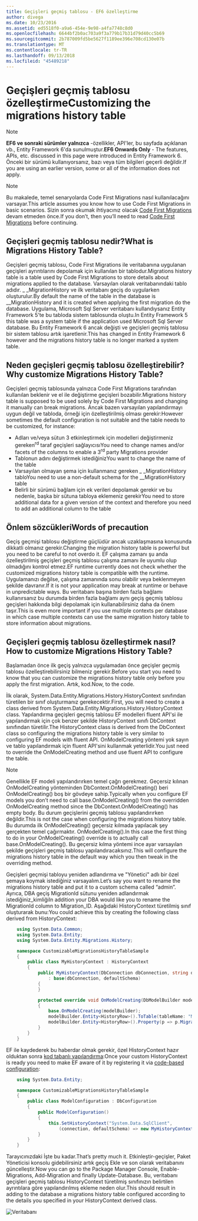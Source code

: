 ```yaml
---
title: Geçişleri geçmiş tablosu - EF6 özelleştirme
author: divega
ms.date: 10/23/2016
ms.assetid: ed5518f0-a9a6-454e-9e98-a4fa7748c8d0
ms.openlocfilehash: 6644bf2b0ac703a9f3a779b17b31d79d40cc5b69
ms.sourcegitcommit: 2b787009fd5be5627f1189ee396e708cd130e07b
ms.translationtype: MT
ms.contentlocale: tr-TR
ms.lasthandoff: 09/13/2018
ms.locfileid: "45489218"
---
```

# <a name="customizing-the-migrations-history-table"></a><span data-ttu-id="45615-102">Geçişleri geçmiş tablosu özelleştirme</span><span class="sxs-lookup"><span data-stu-id="45615-102">Customizing the migrations history table</span></span>
> [!NOTE]
> <span data-ttu-id="45615-103">**EF6 ve sonraki sürümler yalnızca** -özellikler, API'ler, bu sayfada açıklanan vb., Entity Framework 6'da sunulmuştur.</span><span class="sxs-lookup"><span data-stu-id="45615-103">**EF6 Onwards Only** - The features, APIs, etc. discussed in this page were introduced in Entity Framework 6.</span></span> <span data-ttu-id="45615-104">Önceki bir sürümü kullanıyorsanız, bazı veya tüm bilgileri geçerli değildir.</span><span class="sxs-lookup"><span data-stu-id="45615-104">If you are using an earlier version, some or all of the information does not apply.</span></span>

> [!NOTE]
> <span data-ttu-id="45615-105">Bu makalede, temel senaryolarda Code First Migrations nasıl kullanılacağını varsayar.</span><span class="sxs-lookup"><span data-stu-id="45615-105">This article assumes you know how to use Code First Migrations in basic scenarios.</span></span> <span data-ttu-id="45615-106">Sizin sonra okumak ihtiyacınız olacak [Code First Migrations](~/ef6/modeling/code-first/migrations/index.md) devam etmeden önce.</span><span class="sxs-lookup"><span data-stu-id="45615-106">If you don’t, then you’ll need to read [Code First Migrations](~/ef6/modeling/code-first/migrations/index.md) before continuing.</span></span>

## <a name="what-is-migrations-history-table"></a><span data-ttu-id="45615-107">Geçişleri geçmiş tablosu nedir?</span><span class="sxs-lookup"><span data-stu-id="45615-107">What is Migrations History Table?</span></span>

<span data-ttu-id="45615-108">Geçişleri geçmiş tablosu, Code First Migrations ile veritabanına uygulanan geçişleri ayrıntılarını depolamak için kullanılan bir tablodur.</span><span class="sxs-lookup"><span data-stu-id="45615-108">Migrations history table is a table used by Code First Migrations to store details about migrations applied to the database.</span></span> <span data-ttu-id="45615-109">Varsayılan olarak veritabanındaki tablo adıdır. \_ \_MigrationHistory ve ilk veritabanı geçiş do uygularken oluşturulur.</span><span class="sxs-lookup"><span data-stu-id="45615-109">By default the name of the table in the database is \_\_MigrationHistory and it is created when applying the first migration do the database.</span></span> <span data-ttu-id="45615-110">Uygulama, Microsoft Sql Server veritabanı kullandıysanız Entity Framework 5'te bu tabloda sistem tablosunda oluştu.</span><span class="sxs-lookup"><span data-stu-id="45615-110">In Entity Framework 5 this table was a system table if the application used Microsoft Sql Server database.</span></span> <span data-ttu-id="45615-111">Bu Entity Framework 6 ancak değişti ve geçişleri geçmiş tablosu bir sistem tablosu artık işaretlenir.</span><span class="sxs-lookup"><span data-stu-id="45615-111">This has changed in Entity Framework 6 however and the migrations history table is no longer marked a system table.</span></span>

## <a name="why-customize-migrations-history-table"></a><span data-ttu-id="45615-112">Neden geçişleri geçmiş tablosu özelleştirebilir?</span><span class="sxs-lookup"><span data-stu-id="45615-112">Why customize Migrations History Table?</span></span>

<span data-ttu-id="45615-113">Geçişleri geçmiş tablosunda yalnızca Code First Migrations tarafından kullanılan beklenir ve el ile değiştirme geçişleri bozabilir.</span><span class="sxs-lookup"><span data-stu-id="45615-113">Migrations history table is supposed to be used solely by Code First Migrations and changing it manually can break migrations.</span></span> <span data-ttu-id="45615-114">Ancak bazen varsayılan yapılandırmayı uygun değil ve tabloda, örneği için özelleştirilmiş olması gerekir:</span><span class="sxs-lookup"><span data-stu-id="45615-114">However sometimes the default configuration is not suitable and the table needs to be customized, for instance:</span></span>

-   <span data-ttu-id="45615-115">Adları ve/veya sütun 3 etkinleştirmek için modelleri değiştirmeniz gereken<sup>rd</sup> taraf geçişleri sağlayıcısı</span><span class="sxs-lookup"><span data-stu-id="45615-115">You need to change names and/or facets of the columns to enable a 3<sup>rd</sup> party Migrations provider</span></span>
-   <span data-ttu-id="45615-116">Tablonun adını değiştirmek istediğiniz</span><span class="sxs-lookup"><span data-stu-id="45615-116">You want to change the name of the table</span></span>
-   <span data-ttu-id="45615-117">Varsayılan olmayan şema için kullanmanız gereken \_ \_MigrationHistory tablo</span><span class="sxs-lookup"><span data-stu-id="45615-117">You need to use a non-default schema for the \_\_MigrationHistory table</span></span>
-   <span data-ttu-id="45615-118">Belirli bir sürümü bağlam için ek verileri depolamak gerekir ve bu nedenle, başka bir sütuna tabloya eklemeniz gerekir</span><span class="sxs-lookup"><span data-stu-id="45615-118">You need to store additional data for a given version of the context and therefore you need to add an additional column to the table</span></span>

## <a name="words-of-precaution"></a><span data-ttu-id="45615-119">Önlem sözcükleri</span><span class="sxs-lookup"><span data-stu-id="45615-119">Words of precaution</span></span>

<span data-ttu-id="45615-120">Geçiş geçmişi tablosu değiştirme güçlüdür ancak uzaklaşmasına konusunda dikkatli olmanız gerekir.</span><span class="sxs-lookup"><span data-stu-id="45615-120">Changing the migration history table is powerful but you need to be careful to not overdo it.</span></span> <span data-ttu-id="45615-121">EF çalışma zamanı şu anda özelleştirilmiş geçişleri geçmiş tablosu çalışma zamanı ile uyumlu olup olmadığını kontrol etmez.</span><span class="sxs-lookup"><span data-stu-id="45615-121">EF runtime currently does not check whether the customized migrations history table is compatible with the runtime.</span></span> <span data-ttu-id="45615-122">Uygulamanızı değilse, çalışma zamanında sonu olabilir veya beklenmeyen şekilde davranır.</span><span class="sxs-lookup"><span data-stu-id="45615-122">If it is not your application may break at runtime or behave in unpredictable ways.</span></span> <span data-ttu-id="45615-123">Bu veritabanı başına birden fazla bağlamı kullanırsanız bu durumda birden fazla bağlamı aynı geçiş geçmiş tablosu geçişleri hakkında bilgi depolamak için kullanabilirsiniz daha da önem taşır.</span><span class="sxs-lookup"><span data-stu-id="45615-123">This is even more important if you use multiple contexts per database in which case multiple contexts can use the same migration history table to store information about migrations.</span></span>

## <a name="how-to-customize-migrations-history-table"></a><span data-ttu-id="45615-124">Geçişleri geçmiş tablosu özelleştirmek nasıl?</span><span class="sxs-lookup"><span data-stu-id="45615-124">How to customize Migrations History Table?</span></span>

<span data-ttu-id="45615-125">Başlamadan önce ilk geçiş yalnızca uygulamadan önce geçişler geçmiş tablosu özelleştirebilirsiniz bilmeniz gerekir.</span><span class="sxs-lookup"><span data-stu-id="45615-125">Before you start you need to know that you can customize the migrations history table only before you apply the first migration.</span></span> <span data-ttu-id="45615-126">Artık, kod.</span><span class="sxs-lookup"><span data-stu-id="45615-126">Now, to the code.</span></span>

<span data-ttu-id="45615-127">İlk olarak, System.Data.Entity.Migrations.History.HistoryContext sınıfından türetilen bir sınıf oluşturmanız gerekecektir.</span><span class="sxs-lookup"><span data-stu-id="45615-127">First, you will need to create a class derived from System.Data.Entity.Migrations.History.HistoryContext class.</span></span> <span data-ttu-id="45615-128">Yapılandırma geçişleri geçmiş tablosu EF modelleri fluent API'si ile yapılandırmak için çok benzer şekilde HistoryContext sınıfı DbContext sınıfından türetilir.</span><span class="sxs-lookup"><span data-stu-id="45615-128">The HistoryContext class is derived from the DbContext class so configuring the migrations history table is very similar to configuring EF models with fluent API.</span></span> <span data-ttu-id="45615-129">OnModelCreating yöntemi yok sayın ve tablo yapılandırmak için fluent API'sini kullanmak yeterlidir.</span><span class="sxs-lookup"><span data-stu-id="45615-129">You just need to override the OnModelCreating method and use fluent API to configure the table.</span></span>

>[!NOTE]
> <span data-ttu-id="45615-130">Genellikle EF modeli yapılandırırken temel çağrı gerekmez. Geçersiz kılınan OnModelCreating yönteminden DbContext.OnModelCreating() beri OnModelCreating() boş bir gövdeye sahip.</span><span class="sxs-lookup"><span data-stu-id="45615-130">Typically when you configure EF models you don’t need to call base.OnModelCreating() from the overridden OnModelCreating method since the DbContext.OnModelCreating() has empty body.</span></span> <span data-ttu-id="45615-131">Bu durum geçişlerini geçmiş tablosu yapılandırırken değildir.</span><span class="sxs-lookup"><span data-stu-id="45615-131">This is not the case when configuring the migrations history table.</span></span> <span data-ttu-id="45615-132">Bu durumda ilk OnModelCreating() geçersiz kılmada yapılacak şey gerçekten temel çağırmaktır. OnModelCreating().</span><span class="sxs-lookup"><span data-stu-id="45615-132">In this case the first thing to do in your OnModelCreating() override is to actually call base.OnModelCreating().</span></span> <span data-ttu-id="45615-133">Bu geçersiz kılma yöntemi ince ayar varsayılan şekilde geçişleri geçmiş tablosu yapılandıracaksınız.</span><span class="sxs-lookup"><span data-stu-id="45615-133">This will configure the migrations history table in the default way which you then tweak in the overriding method.</span></span>

<span data-ttu-id="45615-134">Geçişleri geçmişi tabloyu yeniden adlandırma ve "Yönetici" adlı bir özel şemaya koymak istediğiniz varsayalım.</span><span class="sxs-lookup"><span data-stu-id="45615-134">Let’s say you want to rename the migrations history table and put it to a custom schema called “admin”.</span></span> <span data-ttu-id="45615-135">Ayrıca, DBA geçiş MigrationId sütunu yeniden adlandırmak istediğiniz\_kimliği</span><span class="sxs-lookup"><span data-stu-id="45615-135">In addition your DBA would like you to rename the MigrationId column to Migration\_ID.</span></span>  <span data-ttu-id="45615-136">Aşağıdaki HistoryContext türetilmiş sınıf oluşturarak bunu:</span><span class="sxs-lookup"><span data-stu-id="45615-136">You could achieve this by creating the following class derived from HistoryContext:</span></span>

``` csharp
    using System.Data.Common;
    using System.Data.Entity;
    using System.Data.Entity.Migrations.History;

    namespace CustomizableMigrationsHistoryTableSample
    {
        public class MyHistoryContext : HistoryContext
        {
            public MyHistoryContext(DbConnection dbConnection, string defaultSchema)
                : base(dbConnection, defaultSchema)
            {
            }

            protected override void OnModelCreating(DbModelBuilder modelBuilder)
            {
                base.OnModelCreating(modelBuilder);
                modelBuilder.Entity<HistoryRow>().ToTable(tableName: "MigrationHistory", schemaName: "admin");
                modelBuilder.Entity<HistoryRow>().Property(p => p.MigrationId).HasColumnName("Migration_ID");
            }
        }
    }
```

<span data-ttu-id="45615-137">EF ile kaydederek bu haberdar olmak gerekir, özel HistoryContext hazır olduktan sonra [kod tabanlı yapılandırma](http://msdn.com/data/jj680699):</span><span class="sxs-lookup"><span data-stu-id="45615-137">Once your custom HistoryContext is ready you need to make EF aware of it by registering it via [code-based configuration](http://msdn.com/data/jj680699):</span></span>

``` csharp
    using System.Data.Entity;

    namespace CustomizableMigrationsHistoryTableSample
    {
        public class ModelConfiguration : DbConfiguration
        {
            public ModelConfiguration()
            {
                this.SetHistoryContext("System.Data.SqlClient",
                    (connection, defaultSchema) => new MyHistoryContext(connection, defaultSchema));
            }
        }
    }
```

<span data-ttu-id="45615-138">Tarayıcınızdaki İşte bu kadar.</span><span class="sxs-lookup"><span data-stu-id="45615-138">That’s pretty much it.</span></span> <span data-ttu-id="45615-139">Etkinleştir-geçişler, Paket Yöneticisi konsolu gidebilirsiniz artık geçiş Ekle ve son olarak veritabanını güncelleştir.</span><span class="sxs-lookup"><span data-stu-id="45615-139">Now you can go to the Package Manager Console, Enable-Migrations, Add-Migration and finally Update-Database.</span></span> <span data-ttu-id="45615-140">Bu, veritabanı geçişleri geçmiş tablosu HistoryContext türetilmiş sınıfınızın belirtilen ayrıntılara göre yapılandırılmış ekleme neden olur.</span><span class="sxs-lookup"><span data-stu-id="45615-140">This should result in adding to the database a migrations history table configured according to the details you specified in your HistoryContext derived class.</span></span>

![Veritabanı](~/ef6/media/database.png)
